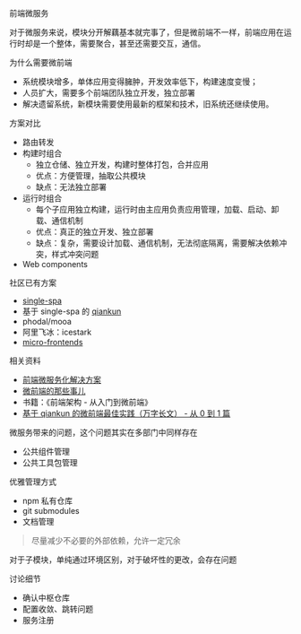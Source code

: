 前端微服务

对于微服务来说，模块分开解藕基本就完事了，但是微前端不一样，前端应用在运行时却是一个整体，需要聚合，甚至还需要交互，通信。

为什么需要微前端
* 系统模块增多，单体应用变得臃肿，开发效率低下，构建速度变慢；
* 人员扩大，需要多个前端团队独立开发，独立部署
* 解决遗留系统，新模块需要使用最新的框架和技术，旧系统还继续使用。

方案对比
* 路由转发
* 构建时组合
  * 独立仓储、独立开发，构建时整体打包，合并应用
  * 优点：方便管理，抽取公共模块
  * 缺点：无法独立部署
* 运行时组合
  * 每个子应用独立构建，运行时由主应用负责应用管理，加载、启动、卸载、通信机制
  * 优点：真正的独立开发、独立部署
  * 缺点：复杂，需要设计加载、通信机制，无法彻底隔离，需要解决依赖冲突，样式冲突问题
* Web components

社区已有方案
* [single-spa](https://github.com/CanopyTax/single-spa)
* 基于 single-spa 的 [qiankun](https://github.com/umijs/qiankun)
* phodal/mooa
* 阿里飞冰：icestark
* [micro-frontends](https://github.com/neuland/micro-frontends)

相关资料
* [前端微服务化解决方案](https://alili.tech/archive/ea599f7c/)
* [微前端的那些事儿](https://microfrontends.cn)
* 书籍：《前端架构 - 从入门到微前端》
* [基于 qiankun 的微前端最佳实践（万字长文） - 从 0 到 1 篇](https://juejin.im/post/5ebbd2986fb9a0432f0fff86)

微服务带来的问题，这个问题其实在多部门中同样存在
* 公共组件管理
* 公共工具包管理

优雅管理方式
* npm 私有仓库
* git submodules
* 文档管理

> 尽量减少不必要的外部依赖，允许一定冗余

对于子模块，单纯通过环境区别，对于破坏性的更改，会存在问题

讨论细节
* 确认中枢仓库
* 配置收敛、跳转问题
* 服务注册